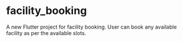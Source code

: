 # facility_booking

A new Flutter project for facility booking. User can book any available facility as per the available slots. 

